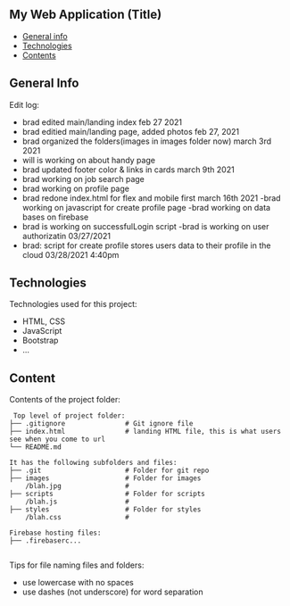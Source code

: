 ## My Web Application (Title)

* [General info](#general-info)
* [Technologies](#technologies)
* [Contents](#content)

## General Info

Edit log:

- brad edited main/landing index feb 27 2021
- brad editied main/landing page, added photos feb 27, 2021
- brad organized the folders(images in images folder now) march 3rd 2021
- will is working on about handy page
- brad updated footer color & links in cards march 9th 2021
- brad working on job search page
- brad working on profile page
- brad redone index.html for flex and mobile first march 16th 2021
-brad working on javascript for create profile page
-brad working on data bases on firebase
- brad is working on successfulLogin script
-brad is working on user authorizatin 03/27/2021
- brad: script for create profile stores users data to their profile in the cloud 03/28/2021 4:40pm


## Technologies
Technologies used for this project:
* HTML, CSS
* JavaScript
* Bootstrap
* ...

## Content
Contents of the project folder:

```
 Top level of project folder:
├── .gitignore               # Git ignore file
├── index.html               # landing HTML file, this is what users see when you come to url
└── README.md

It has the following subfolders and files:
├── .git                     # Folder for git repo
├── images                   # Folder for images
    /blah.jpg                #
├── scripts                  # Folder for scripts
    /blah.js                 #
├── styles                   # Folder for styles
    /blah.css                #

Firebase hosting files:
├── .firebaserc...


```

Tips for file naming files and folders:
* use lowercase with no spaces
* use dashes (not underscore) for word separation
